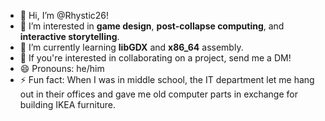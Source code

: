 - 👋 Hi, I’m @Rhystic26!
- 👀 I’m interested in **game design**, **post-collapse computing**, and **interactive storytelling**.
- 🌱 I’m currently learning **libGDX** and **x86_64** assembly.
- 💞️ If you're interested in collaborating on a project, send me a DM!
- 😄 Pronouns: he/him
- ⚡ Fun fact: When I was in middle school, the IT department let me hang out in their offices and gave me old computer parts in exchange for building IKEA furniture.

<!---
Rhystic26/Rhystic26 is a ✨ special ✨ repository because its `README.md` (this file) appears on your GitHub profile.
You can click the Preview link to take a look at your changes.
--->
